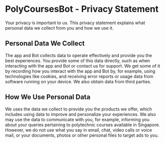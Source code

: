 # PolyCoursesBot - Privacy Statement

Your privacy is important to us. This privacy statement explains what personal data we collect from you and how we use it. 

## Personal Data We Collect
The app and Bot collects data to operate effectively and provide you the best experiences. You provide some of this data directly, such as when interacting with the app and Bot or contact us for support. We get some of it by recording how you interact with the app and Bot by, for example, using technologies like cookies, and receiving error reports or usage data from software running on your device. We also obtain data from third parties.

## How We Use Personal Data
We uses the data we collect to provide you the products we offer, which includes using data to improve and personalize your experiences. We also may use the data to communicate with you, for example, informing you about your queries pertaining to polytechnic courses available in Singapore. However, we do not use what you say in email, chat, video calls or voice mail, or your documents, photos or other personal files to target ads to you.
